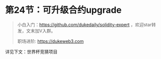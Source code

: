 

# 第24节：可升级合约upgrade

> 小白入门：https://github.com/dukedaily/solidity-expert ，欢迎star转发，文末加V入群。
>
> 职场进阶: https://dukeweb3.com



详见下文：世界杯竞猜项目